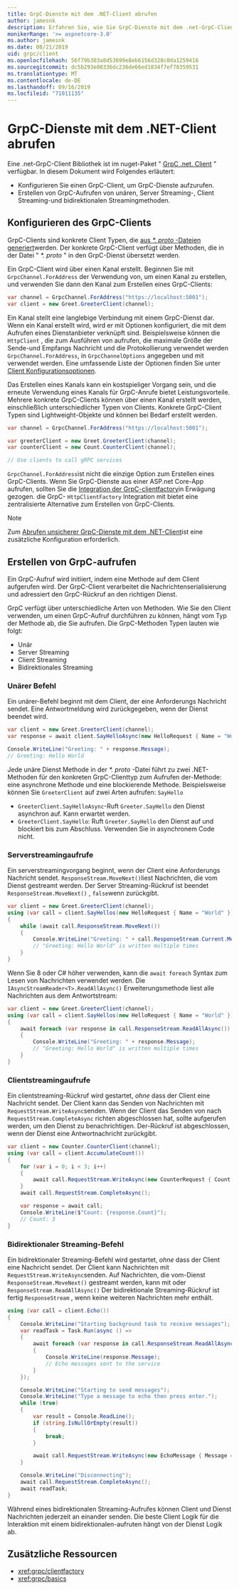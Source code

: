 ```yaml
---
title: GrpC-Dienste mit dem .NET-Client abrufen
author: jamesnk
description: Erfahren Sie, wie Sie GrpC-Dienste mit dem .net-GrpC-Client abrufen.
monikerRange: '>= aspnetcore-3.0'
ms.author: jamesnk
ms.date: 08/21/2019
uid: grpc/client
ms.openlocfilehash: 56f79b303a8d53699e8eb6156d328c0da1259416
ms.sourcegitcommit: dc5b293e08336dc236de66ed1834f7ef78359531
ms.translationtype: MT
ms.contentlocale: de-DE
ms.lasthandoff: 09/16/2019
ms.locfileid: "71011135"
---
```

# <a name="call-grpc-services-with-the-net-client"></a>GrpC-Dienste mit dem .NET-Client abrufen

Eine .net-GrpC-Client Bibliothek ist im nuget-Paket " [GrpC .net. Client](https://www.nuget.org/packages/Grpc.Net.Client) " verfügbar. In diesem Dokument wird Folgendes erläutert:

* Konfigurieren Sie einen GrpC-Client, um GrpC-Dienste aufzurufen.
* Erstellen von GrpC-Aufrufen von unären, Server Streaming-, Client Streaming-und bidirektionalen Streamingmethoden.

## <a name="configure-grpc-client"></a>Konfigurieren des GrpC-Clients

GrpC-Clients sind konkrete Client Typen, die [aus  *\*. proto* -Dateien generiert](xref:grpc/basics#generated-c-assets)werden. Der konkrete GrpC-Client verfügt über Methoden, die in der Datei "  *\*. proto* " in den GrpC-Dienst übersetzt werden.

Ein GrpC-Client wird über einen Kanal erstellt. Beginnen Sie mit `GrpcChannel.ForAddress` der Verwendung von, um einen Kanal zu erstellen, und verwenden Sie dann den Kanal zum Erstellen eines GrpC-Clients:

```csharp
var channel = GrpcChannel.ForAddress("https://localhost:5001");
var client = new Greet.GreeterClient(channel);
```

Ein Kanal stellt eine langlebige Verbindung mit einem GrpC-Dienst dar. Wenn ein Kanal erstellt wird, wird er mit Optionen konfiguriert, die mit dem Aufrufen eines Dienstanbieter verknüpft sind. Beispielsweise können die `HttpClient` , die zum Ausführen von aufrufen, die maximale Größe der Sende-und Empfangs Nachricht und die Protokollierung verwendet werden `GrpcChannel.ForAddress`, in `GrpcChannelOptions` angegeben und mit verwendet werden. Eine umfassende Liste der Optionen finden Sie unter [Client Konfigurationsoptionen](xref:grpc/configuration#configure-client-options).

Das Erstellen eines Kanals kann ein kostspieliger Vorgang sein, und die erneute Verwendung eines Kanals für GrpC-Anrufe bietet Leistungsvorteile. Mehrere konkrete GrpC-Clients können über einen Kanal erstellt werden, einschließlich unterschiedlicher Typen von Clients. Konkrete GrpC-Client Typen sind Lightweight-Objekte und können bei Bedarf erstellt werden.

```csharp
var channel = GrpcChannel.ForAddress("https://localhost:5001");

var greeterClient = new Greet.GreeterClient(channel);
var counterClient = new Count.CounterClient(channel);

// Use clients to call gRPC services
```

`GrpcChannel.ForAddress`ist nicht die einzige Option zum Erstellen eines GrpC-Clients. Wenn Sie GrpC-Dienste aus einer ASP.net Core-App aufrufen, sollten Sie die [Integration der GrpC-clientfactory](xref:grpc/clientfactory)in Erwägung gezogen. die GrpC- `HttpClientFactory` Integration mit bietet eine zentralisierte Alternative zum Erstellen von GrpC-Clients.

> [!NOTE]
> Zum [Abrufen unsicherer GrpC-Dienste mit dem .NET-Client](xref:grpc/troubleshoot#call-insecure-grpc-services-with-net-core-client)ist eine zusätzliche Konfiguration erforderlich.

## <a name="make-grpc-calls"></a>Erstellen von GrpC-aufrufen

Ein GrpC-Aufruf wird initiiert, indem eine Methode auf dem Client aufgerufen wird. Der GrpC-Client verarbeitet die Nachrichtenserialisierung und adressiert den GrpC-Rückruf an den richtigen Dienst.

GrpC verfügt über unterschiedliche Arten von Methoden. Wie Sie den Client verwenden, um einen GrpC-Aufruf durchführen zu können, hängt vom Typ der Methode ab, die Sie aufrufen. Die GrpC-Methoden Typen lauten wie folgt:

* Unär
* Server Streaming
* Client Streaming
* Bidirektionales Streaming

### <a name="unary-call"></a>Unärer Befehl

Ein unärer-Befehl beginnt mit dem Client, der eine Anforderungs Nachricht sendet. Eine Antwortmeldung wird zurückgegeben, wenn der Dienst beendet wird.

```csharp
var client = new Greet.GreeterClient(channel);
var response = await client.SayHelloAsync(new HelloRequest { Name = "World" });

Console.WriteLine("Greeting: " + response.Message);
// Greeting: Hello World
```

Jede unäre Dienst Methode in der  *\*. proto* -Datei führt zu zwei .NET-Methoden für den konkreten GrpC-Clienttyp zum Aufrufen der-Methode: eine asynchrone Methode und eine blockierende Methode. Beispielsweise können Sie `GreeterClient` auf zwei Arten aufrufen: `SayHello`

* `GreeterClient.SayHelloAsync`-Ruft `Greeter.SayHello` den Dienst asynchron auf. Kann erwartet werden.
* `GreeterClient.SayHello`: Ruft `Greeter.SayHello` den Dienst auf und blockiert bis zum Abschluss. Verwenden Sie in asynchronem Code nicht.

### <a name="server-streaming-call"></a>Serverstreamingaufrufe

Ein serverstreamingvorgang beginnt, wenn der Client eine Anforderungs Nachricht sendet. `ResponseStream.MoveNext()`liest Nachrichten, die vom Dienst gestreamt werden. Der Server Streaming-Rückruf ist beendet `ResponseStream.MoveNext()` , `false`wenn zurückgibt.

```csharp
var client = new Greet.GreeterClient(channel);
using (var call = client.SayHellos(new HelloRequest { Name = "World" }))
{
    while (await call.ResponseStream.MoveNext())
    {
        Console.WriteLine("Greeting: " + call.ResponseStream.Current.Message);
        // "Greeting: Hello World" is written multiple times
    }
}
```

Wenn Sie 8 oder C# höher verwenden, kann die `await foreach` Syntax zum Lesen von Nachrichten verwendet werden. Die `IAsyncStreamReader<T>.ReadAllAsync()` Erweiterungsmethode liest alle Nachrichten aus dem Antwortstream:

```csharp
var client = new Greet.GreeterClient(channel);
using (var call = client.SayHellos(new HelloRequest { Name = "World" }))
{
    await foreach (var response in call.ResponseStream.ReadAllAsync())
    {
        Console.WriteLine("Greeting: " + response.Message);
        // "Greeting: Hello World" is written multiple times
    }
}
```

### <a name="client-streaming-call"></a>Clientstreamingaufrufe

Ein clientstreaming-Rückruf wird gestartet, *ohne* dass der Client eine Nachricht sendet. Der Client kann das Senden von Nachrichten mit `RequestStream.WriteAsync`senden. Wenn der Client das Senden von nach `RequestStream.CompleteAsync` richten abgeschlossen hat, sollte aufgerufen werden, um den Dienst zu benachrichtigen. Der-Rückruf ist abgeschlossen, wenn der Dienst eine Antwortnachricht zurückgibt.

```csharp
var client = new Counter.CounterClient(channel);
using (var call = client.AccumulateCount())
{
    for (var i = 0; i < 3; i++)
    {
        await call.RequestStream.WriteAsync(new CounterRequest { Count = 1 });
    }
    await call.RequestStream.CompleteAsync();

    var response = await call;
    Console.WriteLine($"Count: {response.Count}");
    // Count: 3
}
```

### <a name="bi-directional-streaming-call"></a>Bidirektionaler Streaming-Befehl

Ein bidirektionaler Streaming-Befehl wird gestartet, *ohne* dass der Client eine Nachricht sendet. Der Client kann Nachrichten mit `RequestStream.WriteAsync`senden. Auf Nachrichten, die vom-Dienst `ResponseStream.MoveNext()` gestreamt werden, kann mit oder `ResponseStream.ReadAllAsync()` Der bidirektionale Streaming-Rückruf ist fertig `ResponseStream` , wenn keine weiteren Nachrichten mehr enthält.

```csharp
using (var call = client.Echo())
{
    Console.WriteLine("Starting background task to receive messages");
    var readTask = Task.Run(async () =>
    {
        await foreach (var response in call.ResponseStream.ReadAllAsync())
        {
            Console.WriteLine(response.Message);
            // Echo messages sent to the service
        }
    });

    Console.WriteLine("Starting to send messages");
    Console.WriteLine("Type a message to echo then press enter.");
    while (true)
    {
        var result = Console.ReadLine();
        if (string.IsNullOrEmpty(result))
        {
            break;
        }

        await call.RequestStream.WriteAsync(new EchoMessage { Message = result });
    }

    Console.WriteLine("Disconnecting");
    await call.RequestStream.CompleteAsync();
    await readTask;
}
```

Während eines bidirektionalen Streaming-Aufrufes können Client und Dienst Nachrichten jederzeit an einander senden. Die beste Client Logik für die Interaktion mit einem bidirektionalen-aufruten hängt von der Dienst Logik ab.

## <a name="additional-resources"></a>Zusätzliche Ressourcen

* <xref:grpc/clientfactory>
* <xref:grpc/basics>
